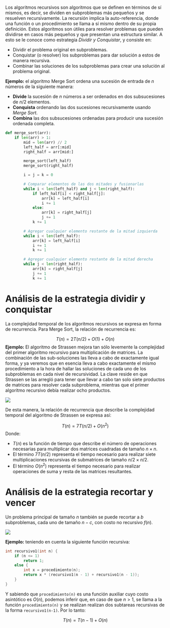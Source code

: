 Los algoritmos recursivos son algoritmos que se definen en términos de sí mismos, es decir, se dividen en subproblemas más pequeños y se resuelven recursivamente. La recursión implica la auto-referencia, donde una función o un procedimiento se llama a sí mismo dentro de su propia definición. Estos algoritmos son útiles para resolver problemas que pueden dividirse en casos más pequeños y que presentan una estructura similar. A esto se le conoce como estrategia *Dividir y Conquistar*, y consiste en:

- Dividir el problema original en subproblemas.
- Conquistar (o resolver) los subproblemas para dar solución a estos de manera recursiva.
- Combinar las soluciones de los subproblemas para crear una solución al problema original.

**Ejemplo:** el algoritmo Merge Sort ordena una sucesión de entrada de $n$ números de la siguiente manera:

- **Divide** la sucesión de $n$ números a ser ordenados en dos subsucesiones de $n/2$ elementos.
- **Conquista** ordenando las dos sucesiones recursivamente usando *Merge Sort*.
- **Combina** las dos subsucesiones ordenadas para producir una sucesión ordenada completa.

```python
def merge_sort(arr):
    if len(arr) > 1:
        mid = len(arr) // 2
        left_half = arr[:mid]
        right_half = arr[mid:]

        merge_sort(left_half)
        merge_sort(right_half)

        i = j = k = 0

        # Comparar elementos de las dos mitades y fusionarlas
        while i < len(left_half) and j < len(right_half):
            if left_half[i] < right_half[j]:
                arr[k] = left_half[i]
                i += 1
            else:
                arr[k] = right_half[j]
                j += 1
            k += 1

        # Agregar cualquier elemento restante de la mitad izquierda
        while i < len(left_half):
            arr[k] = left_half[i]
            i += 1
            k += 1

        # Agregar cualquier elemento restante de la mitad derecha
        while j < len(right_half):
            arr[k] = right_half[j]
            j += 1
            k += 1
```

# Análisis de la estrategia dividir y conquistar
La complejidad temporal de los algoritmos recursivos se expresa en forma de recurrencia. Para Merge Sort, la relación de recurrencia es:

$$T(n)=2T(n/2)+O(1)+O(n)$$
**Ejemplo:** El algoritmo de Strassen mejora tan sólo levemente la complejidad del primer algoritmo recursivo para multiplicación de matrices. La combinación de las sub-soluciones las lleva a cabo de exactamente igual forma, y ya veremos que en esencia lleva a cabo exactamente el mismo procedimiento a la hora de hallar las soluciones de cada uno de los subproblemas en cada nivel de recursividad. La clave reside en que Strassen se las arregló para tener que llevar a cabo tan solo siete productos de matrices para resolver cada subproblema, mientras que el primer algoritmo recursivo debía realizar ocho productos.

![](https://i.imgur.com/uEAEOTA.png)

De esta manera, la relación de recurrencia que describe la complejidad temporal del algoritmo de Strassen se expresa así:

$$T(n)=7T(n/2)+O(n^2)$$
Donde:

- $T(n)$ es la función de tiempo que describe el número de operaciones necesarias para multiplicar dos matrices cuadradas de tamaño $n×n$.
- El término $7T(n/2)$ representa el tiempo necesario para realizar siete multiplicaciones recursivas de submatrices de tamaño $n/2×n/2$.
- El término $O(n^2)$ representa el tiempo necesario para realizar operaciones de suma y resta de las matrices resultantes.

# Análisis de la estrategia recortar y vencer
Un problema principal de tamaño $n$ también se puede recortar a $b$ subproblemas, cada uno de tamaño $n-c$, con costo no recursivo $f(n)$.

![](https://i.imgur.com/1fA3JAe.png)

**Ejemplo:** teniendo en cuenta la siguiente función recursiva:

```c
int recursivo1(int n) {
    if (n <= 1)
        return 1;
    else {
        int x = procedimiento(n);
        return x * (recursivo1(n - 1) + recursivo1(n - 1));
    }
}
```

Y sabiendo que `procedimiento(n)` es una función auxiliar cuyo costo asintótico es $O(n)$, podemos inferir que, en caso de que $n > 1$, se llama a la función `procedimiento(n)` y se realizan realizan dos subtareas recursivas de la forma `recursivo1(n-1)`. Por lo tanto:

$$T(n)=T(n-1)+O(n)$$
